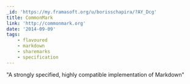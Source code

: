 ```yaml
---
_id: 'https://my.framasoft.org/u/borisschapira/?AY_Dcg'
title: CommonMark
link: 'http://commonmark.org'
date: '2014-09-09'
tags:
    - flavoured
    - markdown
    - sharemarks
    - specification
---
```


<div class="markdown"><p>&quot;A strongly specified, highly compatible implementation of Markdown&quot;
</p></div>
